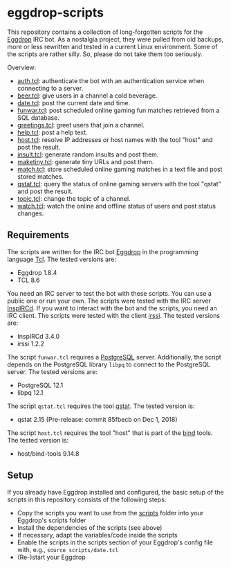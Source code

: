 # eggdrop-scripts

This repository contains a collection of long-forgotten scripts for the
[Eggdrop](http://eggheads.org) IRC bot. As a nostalgia project, they were
pulled from old backups, more or less rewritten and tested in a current Linux
environment. Some of the scripts are rather silly. So, please do not take them
too seriously.

Overview:

* [auth.tcl](scripts/auth.tcl): authenticate the bot with an authentication
  service when connecting to a server.
* [beer.tcl](scripts/beer.tcl): give users in a channel a cold beverage.
* [date.tcl](scripts/date.tcl): post the current date and time.
* [funwar.tcl](scripts/funwar.tcl): post scheduled online gaming fun matches
  retrieved from a SQL database.
* [greetings.tcl](scripts/greetings.tcl): greet users that join a channel.
* [help.tcl](scripts/help.tcl): post a help text.
* [host.tcl](scripts/host.tcl): resolve IP addresses or host names with the
  tool "host" and post the result.
* [insult.tcl](scripts/insult.tcl): generate random insults and post them.
* [maketiny.tcl](scripts/maketiny.tcl): generate tiny URLs and post them.
* [match.tcl](scripts/match.tcl): store scheduled online gaming matches in a
  text file and post stored matches.
* [qstat.tcl](scripts/qstat.tcl): query the status of online gaming servers
  with the tool "qstat" and post the result.
* [topic.tcl](scripts/topic.tcl): change the topic of a channel.
* [watch.tcl](scripts/watch.tcl): watch the online and offline status of users
  and post status changes.

## Requirements

The scripts are written for the IRC bot [Eggdrop](http://eggheads.org) in the
programming language [Tcl](https://tcl.tk). The tested versions are:

* Eggdrop 1.8.4
* TCL 8.6

You need an IRC server to test the bot with these scripts. You can use a public
one or run your own. The scripts were tested with the IRC server
[InspIRCd](https://www.inspircd.org). If you want to interact with the bot and
the scripts, you need an IRC client. The scripts were tested with the client
[irssi](https://irssi.org). The tested versions are:

* InspIRCd 3.4.0
* irssi 1.2.2

The script `funwar.tcl` requires a [PostgreSQL](https://www.postgresql.org)
server. Additionally, the script depends on the PostgreSQL library `libpq` to
connect to the PostgreSQL server. The tested versions are:

* PostgreSQL 12.1
* libpq 12.1

The script `qstat.tcl` requires the tool
[qstat](https://github.com/multiplay/qstat). The tested version is:

* qstat 2.15 (Pre-release: commit 85fbecb on Dec 1, 2018)

The script `host.tcl` requires the tool "host" that is part of the
[bind](https://www.isc.org/bind/) tools. The tested version is:

* host/bind-tools 9.14.8

## Setup

If you already have Eggdrop installed and configured, the basic setup of the
scripts in this repository consists of the following steps:

* Copy the scripts you want to use from the [scripts](scripts/) folder into
  your Eggdrop's scripts folder
* Install the dependencies of the scripts (see above)
* If necessary, adapt the variables/code inside the scripts
* Enable the scripts in the scripts section of your Eggdrop's config file with,
  e.g., `source scripts/date.tcl`
* (Re-)start your Eggdrop
